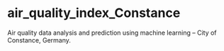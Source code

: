 # air_quality_index_Constance
Air quality data analysis and prediction using machine learning – City of Constance, Germany.
